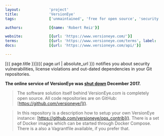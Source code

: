 ```yaml
---
layout:             'project'
title:              'VersionEye'
tags:               ['unmaintained', 'free for open source', 'security', 'vulnerabilities', 'license violations', 'dependencies']

authors:            [{name: 'Robert Reiz'}]

website:            [{url: 'https://www.versioneye.com/'}]
terms:              [{url: 'https://www.versioneye.com/terms', label: 'Terms'}]
docs:               [{url: 'https://www.versioneye.com/api/'}]

---
```


[{{ page.title }}]({{ page.url | absolute_url }}) notifies you
about security vulnerabilities, license violations and out-dated dependencies in your Git repositories.

<!--more--> 

**The online service of VersionEye was [shut down](https://blog.versioneye.com/2017/10/19/versioneye-sunset-process/) December 2017.**

> The software solution itself behind VersionEye.com is completely open source.
> All code repositories are on GitHub: [https://github.com/versioneye/]().

> In this repository is a description how to setup your own VersionEye instance:
> [https://github.com/versioneye/ops_contrib]().
> There is a set of Docker images which can be started through Docker Compose.
> There is a also a Vagrantfile available, if you prefer that.
